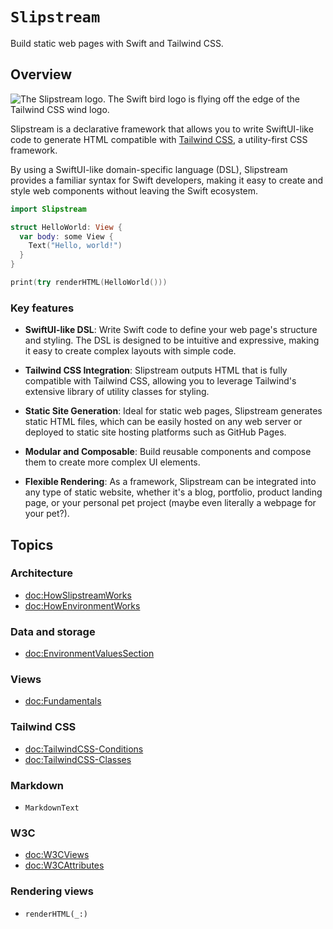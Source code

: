 # ``Slipstream``

Build static web pages with Swift and Tailwind CSS.

## Overview

![The Slipstream logo. The Swift bird logo is flying off the edge of the Tailwind CSS wind logo.](logo)

Slipstream is a declarative framework that allows you to write SwiftUI-like
code to generate HTML compatible with [Tailwind CSS](https://tailwindcss.com/docs/installation),
a utility-first CSS framework.

By using a SwiftUI-like domain-specific language (DSL), Slipstream provides a
familiar syntax for Swift developers, making it easy to create and style web
components without leaving the Swift ecosystem.

```swift
import Slipstream

struct HelloWorld: View {
  var body: some View {
    Text("Hello, world!")
  }
}

print(try renderHTML(HelloWorld()))
```


### Key features

- **SwiftUI-like DSL**: Write Swift code to define your web page's structure
  and styling. The DSL is designed to be intuitive and expressive, making it
  easy to create complex layouts with simple code.

- **Tailwind CSS Integration**: Slipstream outputs HTML that is fully
  compatible with Tailwind CSS, allowing you to leverage Tailwind's extensive
  library of utility classes for styling.

- **Static Site Generation**: Ideal for static web pages, Slipstream generates
  static HTML files, which can be easily hosted on any web server or deployed
  to static site hosting platforms such as GitHub Pages.

- **Modular and Composable**: Build reusable components and compose them to
  create more complex UI elements.

- **Flexible Rendering**: As a framework, Slipstream can be integrated into any
  type of static website, whether it's a blog, portfolio, product landing page,
  or your personal pet project (maybe even literally a webpage for your pet?). 

## Topics

### Architecture

- <doc:HowSlipstreamWorks>
- <doc:HowEnvironmentWorks>

### Data and storage

- <doc:EnvironmentValuesSection>

### Views

- <doc:Fundamentals>

### Tailwind CSS

- <doc:TailwindCSS-Conditions>
- <doc:TailwindCSS-Classes>

### Markdown

- ``MarkdownText``

### W3C

- <doc:W3CViews>
- <doc:W3CAttributes>

### Rendering views

- ``renderHTML(_:)``
